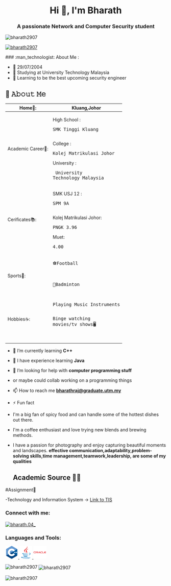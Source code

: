 <h1 align="center">Hi 👋, I'm Bharath</h1>
<h3 align="center">A passionate Network and Computer Security student</h3>

<p align="left"> <img src="https://komarev.com/ghpvc/?username=bharath2907&label=Profile%20views&color=0e75b6&style=flat" alt="bharath2907" /> </p>

<p align="left"> <a href="https://github.com/ryo-ma/github-profile-trophy"><img src="https://github-profile-trophy.vercel.app/?username=bharath2907" alt="bharath2907" /></a> </p>
### :man_technologist: About Me :

- 📆 29/07/2004
- 🏫 Studying at University Technology Malaysia
- 📝 Learning to be the best upcoming security engineer

## :book: 𝙰𝚋𝚘𝚞𝚝 𝙼𝚎
|Home🏡:| Kluang,Johor |
|--------|--------|
| Academic Career📖: |<p>High School :<pre>SMK Tinggi Kluang</p></pre><p>College :<pre> Kolej Matrikulasi Johor </pre></p> <p>University :<pre> University Technology Malaysia </pre>|
| Cerificates📚: |<p>SMK USJ 12 :<pre>SPM 9A</p></pre><p>Kolej Matrikulasi Johor:<pre>PNGK 3.96</pre></p><p>Muet:<pre>4.00</pre>|
| Sports🏅:|<pre>⚽Football </p> </pre><p><pre>🏸Badminton </p>|
| Hobbies☕: |<pre>Playing Music Instruments</p></pre><p><pre>Binge watching movies/tv shows🖥️<pre>|

- 🌱 I’m currently learning **C++**
- 🌱 I have experience learning **Java**

- 🤝 I’m looking for help with **computer programming stuff**
- or maybe could collab working on a programming things

- 📫 How to reach me **bharathraj@graduate.utm.my**

- ⚡ Fun fact
* I'm a big fan of spicy food and can handle some of the hottest dishes out there.
* I'm a coffee enthusiast and love trying new blends and brewing methods.
* I have a passion for photography and enjoy capturing beautiful moments and landscapes.
**effective communication,adaptability,problem-solving skills,time management,teamwork,leadership, are some of my qualities**

  ##  Academic Source 🧑‍🎓
#Assignment📝

-Technology and Information System -> [Link to TIS ](https://github.com/dheshieghan227/Technology-and-Information-System)

<h3 align="left">Connect with me:</h3>
<p align="left">
<a href="https://instagram.com/bharath.04_" target="blank"><img align="center" src="https://raw.githubusercontent.com/rahuldkjain/github-profile-readme-generator/master/src/images/icons/Social/instagram.svg" alt="bharath.04_" height="30" width="40" /></a>
</p>

<h3 align="left">Languages and Tools:</h3>
<p align="left"> <a href="https://www.w3schools.com/cpp/" target="_blank" rel="noreferrer"> <img src="https://raw.githubusercontent.com/devicons/devicon/master/icons/cplusplus/cplusplus-original.svg" alt="cplusplus" width="40" height="40"/> </a> <a href="https://www.java.com" target="_blank" rel="noreferrer"> <img src="https://raw.githubusercontent.com/devicons/devicon/master/icons/java/java-original.svg" alt="java" width="40" height="40"/> </a> <a href="https://www.oracle.com/" target="_blank" rel="noreferrer"> <img src="https://raw.githubusercontent.com/devicons/devicon/master/icons/oracle/oracle-original.svg" alt="oracle" width="40" height="40"/> </a> </p>

<p><img align="left" src="https://github-readme-stats.vercel.app/api/top-langs?username=bharath2907&show_icons=true&locale=en&layout=compact" alt="bharath2907" /></p>

<p>&nbsp;<img align="center" src="https://github-readme-stats.vercel.app/api?username=bharath2907&show_icons=true&locale=en" alt="bharath2907" /></p>

<p><img align="center" src="https://github-readme-streak-stats.herokuapp.com/?user=bharath2907&" alt="bharath2907" /></p>
